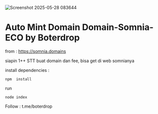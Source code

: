 ![Screenshot 2025-05-28 083644](https://github.com/user-attachments/assets/0cb7de78-8f7d-46ad-b328-457674c7d9f8)

# Auto Mint Domain Domain-Somnia-ECO by Boterdrop
from : https://somnia.domains

siapin 1++ STT buat domain dan fee, bisa get di web somnianya

install dependencies :
```
npm  install
```

run
```
node index
```

Follow : t.me/boterdrop

